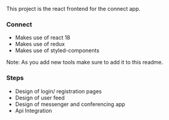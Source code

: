 This project is the react frontend for the connect app.

### Connect

- Makes use of react 18
- Makes use of redux
- Makes use of styled-components

Note: As you add new tools make sure to add it to this readme.

### Steps

- Design of login/ registration pages
- Design of user feed
- Design of messenger and conferencing app
- Api Integration
